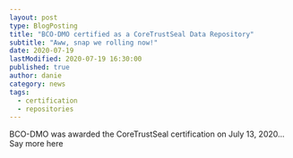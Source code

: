 ```yaml
---
layout: post
type: BlogPosting
title: "BCO-DMO certified as a CoreTrustSeal Data Repository"
subtitle: "Aww, snap we rolling now!"
date: 2020-07-19
lastModified: 2020-07-19 16:30:00
published: true
author: danie
category: news
tags: 
  - certification
  - repositories
---
```


BCO-DMO was awarded the CoreTrustSeal certification on July 13, 2020...<!--more--> Say more here
